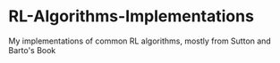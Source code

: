 # RL-Algorithms-Implementations
My implementations of common RL algorithms, mostly from Sutton and Barto's Book
